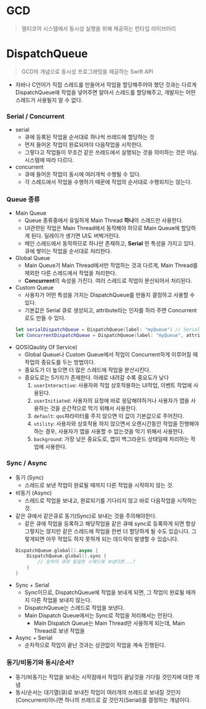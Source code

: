 # GCD
> 멀티코어 시스템에서 동시성 실행을 위해 제공하는 런타임 라이브러리

# DispatchQueue
> GCD의 개념으로 동시성 프로그래밍을 제공하는 Swift API

- 자바나 C언어가 직접 스레드를 만들어서 작업을 할당해주어야 했던 것과는 다르게 DispatchQueue에 작업을 넣어주면 알아서 스레드를 할당해주고, 개발자는 어떤 스레드가 사용될지 알 수 없다.

### Serial / Concurrent
- serial
    - 큐에 등록된 작업을 순서대로 하나씩 쓰레드에 할당하는 것
    - 먼저 들어온 작업이 완료되어야 다음작업을 시작한다.
    - 그렇다고 작업들이 무조건 같은 쓰레드에서 실행되는 것을 의미하는 것은 아님. 시스템에 따라 다르다.
- concurrent
    - 큐에 들어온 작업이 동시에 여러개씩 수행될 수 있다.
    - 각 스레드에서 작업을 수행하기 때문에 작업의 순서대로 수행되지는 않는다.

### Queue 종류

- Main Queue
    - Queue 종류중에서 유일하게 Main Thread **하나**의 스레드만 사용한다.
    - UI관련된 작업은 Main Thread에서 동작해야 하므로 Main Queue에 할당하게 된다. 딜레이가 생기면 UI도 버벅거린다.
    - 메인 스레드에서 동작하므로 하나만 존재하고, **Serial** 한 특성을 가지고 있다. 큐에 쌓이는 작업을 순서대로 처리한다.
- Global Queue
    - Main Queue가 Main Thread에서만 작업하는 것과 다르게, Main Thread를 제외한 다른 스레드에서 작업을 처리한다.
    - **Concurrent**의 속성을 가진다. 여러 스레드로 작업이 분산되어서 처리된다.
- Custom Queue
    - 사용자가 어떤 특성을 가지는 DispatchQueue를 만들지 결정하고 사용할 수 있다.
    - 기본값은 Serial 큐로 생성되고, attribute라는 인자를 하라 주면 Concurrent로도 만들 수 있다.
    ```swift
    let serialDispatchQueue = DispatchQueue(label: "myQueue") // Serial Queue
    let ConcurrentDispatchQueue = DispatchQueue(label: "myQueue", attribute: .concurrent) // Concurrent Queue
    ```
- QOS(Qaulity Of Service)
    - Global Queue나 Custom Queue에서 작업이 Concurrent하게 이루어질 때 작업의 중요도를 두는 방법이다.
    - 중요도가 더 높으면 더 많은 스레드에 작업을 분산시킨다.
    - 중요도로는 5가지가 존재한다. 아래로 내려갈 수록 중요도가 낮다
        1. `userInteractive`: 사용자와 직업 상호작용하는 UI작업, 이벤트 작업에 사용된다.
        2. `userInitiated`: 사용자의 요청에 바로 응답해야하거나 사용자가 앱을 사용하는 것을 순간적으로 막기 위해서 사용한다.
        3. `default`: `qos`파라미터를 주지 않으면 이 값이 기본값으로 주어진다.
        4. `utility`: 사용자와 상호작용 하지 않으면서 오랜시간동안 작업을 진행해야하는 경우, 사용자가 앱을 사용할 수 없는것을 막기 위해서 사용한다. 
        5. `background`: 가장 낮은 중요도로, 앱이 백그라운드 상태일때 처리하는 작업에 사용한다.

### Sync / Async
- 동기 (Sync)
    - 스레드로 보낸 작업이 완료될 때까지 다른 작업을 시작하지 않는 것.
- 비동기 (Async)
    - 스레드로 작업을 보내고, 완료되기를 기다리지 않고 바로 다음작업을 시작하는 것.
- 같은 큐에서 같은큐로 동기(Sync)로 보내는 것을 주의해야한다.
    - 같은 큐에 작업을 등록하고 해당작업을 같은 큐에 sync로 등록하게 되면 항상 그렇지는 않지만 같은 스레드에 작업을
    한번 더 할당하게 될 수도 있습니다. 그렇게되면 아무 작업도 하지 못하게 되는 데드락이 발생할 수 있습니다.
    ```swift
    DispatchQueue.global().async {
        DispatchQueue.global().sync {
            // 상위의 큐와 동일한 스레드에 보냈다면...?
        }
    }
    ```
- Sync + Serial
    - Sync이므로, DispatchQueue에 작업을 보내게 되면, 그 작업이 완료될 때까지 다른 작업을 보내지 않는다.
    - DispatchQueue는 스레드로 작업을 보낸다.
    - Main Dispatch Queue에서는 Sync로 작업을 처리해서는 안된다.
        - Main Dispatch Queue는 Main Thread만 사용하게 되는데, Main Thread로 보낸 작업을 
- Async + Serial
    - 순차적으로 작업이 끝난 것과는 상관없이 작업을 계속 진행된다.
    
### 동기/비동기와 동시/순서?
- 동기/비동기는 작업을 보내는 시작점에서 작업이 끝날것을 기다릴 것인지에 대한 개념
- 동시/순서는 대기열(큐)로 보내진 작업이 여러개의 쓰레드로 보내질 것인지(Concurrent)아니면 하나의 쓰레드로 갈 것인지(Serial)를 결정하는 개념이다.